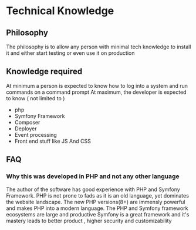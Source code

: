 # Technical Knowledge
## Philosophy
The philosophy is to allow any person with minimal tech knowledge to install it and either start testing or even use it on production

## Knowledge required
At minimum a person is expected to know how to log into a system and run commands on a command prompt
At maximum, the developer is expected to know ( not limited to )
- php
- Symfony Framework
- Composer
- Deployer
- Event processing
- Front end stuff like JS And CSS

## FAQ
### Why this was developed in PHP and not any other language
The author of the software has good experience with PHP and Symfony Framework. PHP is not prone to fads as it is an old language, yet dominates the website landscape.
The new PHP versions(8+) are immensly powerful and makes PHP into a modern language. 
The PHP and Symfony framework ecosystems are large and productive
Symfony is a great framework and it's mastery leads to better product , higher security and customizability